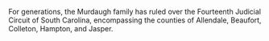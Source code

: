 For generations, the Murdaugh family has ruled over the Fourteenth Judicial Circuit of South Carolina, encompassing the counties of Allendale, Beaufort, Colleton, Hampton, and Jasper. 
